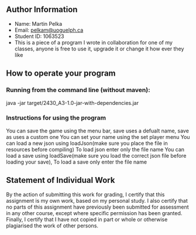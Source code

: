 ## Author Information

* Name: Martin Pelka
* Email: pelkam@uoguelph.ca
* Student ID: 1063523
* This is a piece of a program I wrote in collaboration for one of my classes, anyone is free to use it, upgrade it or change it how ever they like


## How to operate your program

### Running from the command line (without maven):

java -jar target/2430_A3-1.0-jar-with-dependencies.jar


### Instructions for using the program
You can save the game using the menu bar, save uses a defualt name, save as uses a custom one
You can set your name using the set player menu
You can load a new json using loadJson(make sure you place the file in resources before compiling)
To load json enter only the file name
You can load a save using loadSave(make sure you load the correct json file before loading your save), To load a save only enter the file name

## Statement of Individual Work

By the action of submitting this work for grading, I certify that this assignment is my own work, based on my personal study.  I also certify that no parts of this assignment have previously been submitted for assessment in any other course, except where specific permission has been granted.  Finally, I certify that I have not copied in part or whole  or otherwise plagiarised the work of other persons.

